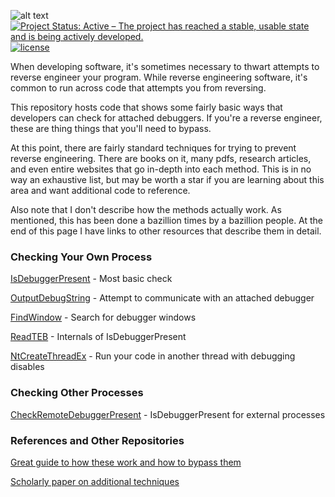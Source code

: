 ![alt text](https://github.com/ThomasThelen/AntiDebugging/raw/master/anti-debug.png)
[![Project Status: Active – The project has reached a stable, usable state and is being actively developed.](http://www.repostatus.org/badges/latest/active.svg)](http://www.repostatus.org/#active)  [![license](https://img.shields.io/github/license/mashape/apistatus.svg)]()  


When developing software, it's sometimes necessary to thwart attempts to reverse engineer your program. While reverse engineering software, it's common to run across code that attempts you from reversing.

This repository hosts code that shows some fairly basic ways that developers can check for attached debuggers. If you're a reverse engineer, these are thing things that you'll need to bypass.

At this point, there are fairly standard techniques for trying to prevent reverse engineering. There are books on it, many pdfs, research articles, and even entire websites that go in-depth into each method. This is in no way an exhaustive list, but may be worth a star if you are learning about this area and want additional code to reference.

Also note that I don't describe how the methods actually work. As mentioned, this has been done a bazillion times by a bazillion people. At the end of this page I have links to other resources that describe them in detail.


### Checking Your Own Process
[IsDebuggerPresent](./IsDebuggerPresent/ReadMe.md) - Most basic check

[OutputDebugString](./OutputDebugString/ReadMe.md) - Attempt to communicate with an attached debugger

[FindWindow](./FindWindow/ReadMe.md) - Search for debugger windows

[ReadTEB](./ReadTEB/ReadMe.md) - Internals of IsDebuggerPresent

[NtCreateThreadEx](./NtCreateThreadEx/Readme.md) - Run your code in another thread with debugging disables

### Checking Other Processes
[CheckRemoteDebuggerPresent](./IsDebuggerPresent/ReadMe.md) - IsDebuggerPresent for external processes

### References and Other Repositories

[Great guide to how these work and how to bypass them](https://www.apriorit.com/dev-blog/367-anti-reverse-engineering-protection-techniques-to-use-before-releasing-software)

[Scholarly paper on additional techniques](https://www.blackhat.com/presentations/bh-usa-07/Yason/Whitepaper/bh-usa-07-yason-WP.pdf)

